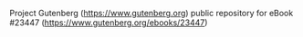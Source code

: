 Project Gutenberg (https://www.gutenberg.org) public repository for eBook #23447 (https://www.gutenberg.org/ebooks/23447)
